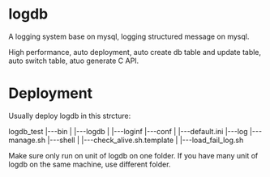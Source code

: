 logdb
=====

A logging system base on mysql, logging structured message on mysql.

High performance, auto deployment, auto create db table and update table, auto switch table, atuo generate C API.

# Deployment

Usually deploy logdb in this strcture:

logdb_test
|---bin
|   |---logdb
|   |---loginf
|---conf
|   |---default.ini
|---log
|---manage.sh
|---shell
|   |---check_alive.sh.template
|   |---load_fail_log.sh

Make sure only run on unit of logdb on one folder. If you have many unit of logdb on the same machine, use different folder.

